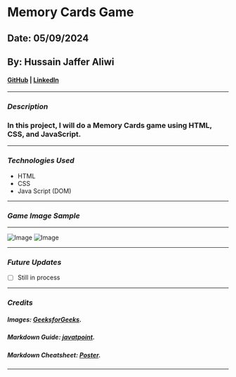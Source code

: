 # Memory Cards Game
## Date: 05/09/2024
## By: Hussain Jaffer Aliwi
####  [GitHub](https://github.com/H-aliwi/) | [Linkedln](https://www.linkedin.com) 

***
### ***_Description_***
### **In this project, I will do a Memory Cards game using HTML, CSS, and JavaScript.** 
***

### ***_Technologies Used_***
* HTML
* CSS 
* Java Script (DOM) 
***

### ***Game Image Sample***
<!-- ##### Sign up and sign in as a new user and then begin viewing the different sections of the website.
##### A Trello board was used to keep track of development progress and can be viewed [here](https://getnave.com/blog/trello-kanban-boards).
##### The project was deployed and can be viewed [here](https://www.namecheap.com/market). -->

***

![Image](https://www.sourcecodester.com/sites/default/files/images/razormist/Color%20Matching%20Game%20in%20JavaScript%204.png)
![Image](https://img.freepik.com/free-vector/hand-drawn-memory-game-card_23-2150138540.jpg?size=626&ext=jpg&ga=GA1.1.2008272138.1725321600&semt=ais_hybrid)


***


### ***_Future Updates_***
- [ ] Still in process

***
### ***_Credits_***
##### Images: [GeeksforGeeks](https://www.geeksforgeeks.org).
##### Markdown Guide: [javatpoint](https://www.javatpoint.com/software-engineering-incremental-model).
##### Markdown Cheatsheet: [Poster](https://plagiarismdetector.net).
***